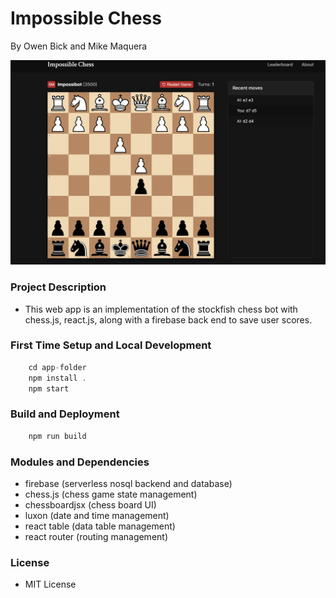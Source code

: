 # Impossible Chess

By Owen Bick and Mike Maquera

![image of app](./img/app.png)

### Project Description

- This web app is an implementation of the stockfish chess bot with chess.js, react.js, along with a firebase back end to save user scores.

### First Time Setup and Local Development

```javascript
    cd app-folder
    npm install .
    npm start
```

### Build and Deployment

```bash
    npm run build
```

### Modules and Dependencies

- firebase (serverless nosql backend and database)
- chess.js (chess game state management)
- chessboardjsx (chess board UI)
- luxon (date and time management)
- react table (data table management)
- react router (routing management)

### License

- MIT License
